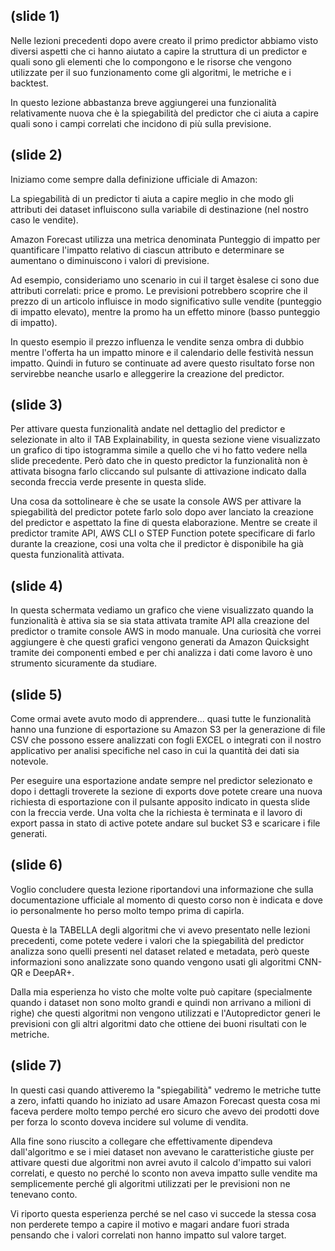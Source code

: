 ## (slide 1)

Nelle lezioni precedenti dopo avere creato il primo predictor abbiamo visto diversi aspetti che ci hanno aiutato a capire la struttura di un predictor e quali sono gli elementi che lo compongono e le risorse che vengono utilizzate per il suo funzionamento come gli algoritmi, le metriche e i backtest.

In questo lezione abbastanza breve aggiungerei una funzionalità relativamente nuova che è la spiegabilità del predictor che ci aiuta a capire quali sono i campi correlati che incidono di più sulla previsione.

## (slide 2)

Iniziamo come sempre dalla definizione ufficiale di Amazon: 

La spiegabilità di un predictor ti aiuta a capire meglio in che modo gli attributi dei dataset influiscono sulla variabile di destinazione (nel nostro caso le vendite).

Amazon Forecast utilizza una metrica denominata Punteggio di impatto per quantificare l'impatto relativo di ciascun attributo e determinare se aumentano o diminuiscono i valori di previsione.

Ad esempio, consideriamo uno scenario in cui il target èsalese ci sono due attributi correlati: price e promo. Le previsioni potrebbero scoprire che il prezzo di un articolo influisce in modo significativo sulle vendite (punteggio di impatto elevato), mentre la promo ha un effetto minore (basso punteggio di impatto).

In questo esempio il prezzo influenza le vendite senza ombra di dubbio mentre l'offerta ha un impatto minore e il calendario delle festività nessun impatto. Quindi in futuro se continuate ad avere questo risultato forse non servirebbe neanche usarlo e alleggerire la creazione del predictor.

## (slide 3)

Per attivare questa funzionalità andate nel dettaglio del predictor e selezionate in alto il TAB Explainability, in questa sezione viene visualizzato un grafico di tipo istogramma simile a quello che vi ho fatto vedere nella slide precedente. Però dato che in questo predictor la funzionalità non è attivata bisogna farlo cliccando sul pulsante di attivazione indicato dalla seconda freccia verde presente in questa slide.

Una cosa da sottolineare è che se usate la console AWS per attivare la spiegabilità del predictor potete farlo solo dopo aver lanciato la creazione del predictor e aspettato la fine di questa elaborazione. Mentre se create il predictor tramite API, AWS CLI o STEP Function potete specificare di farlo durante la creazione, cosi una volta che il predictor è disponibile ha già questa funzionalità attivata.

## (slide 4)

In questa schermata vediamo un grafico che viene visualizzato quando la funzionalità è attiva sia se sia stata attivata tramite API alla creazione del predictor o tramite console AWS in modo manuale. Una curiosità che vorrei aggiungere è che questi grafici vengono generati da Amazon Quicksight tramite dei componenti embed e per chi analizza i dati come lavoro è uno strumento sicuramente da studiare.

## (slide 5)

Come ormai avete avuto modo di apprendere... quasi tutte le funzionalità hanno una funzione di esportazione su Amazon S3 per la generazione di file CSV che possono essere analizzati con fogli EXCEL o integrati con il nostro applicativo per analisi specifiche nel caso in cui la quantità dei dati sia notevole.

Per eseguire una esportazione andate sempre nel predictor selezionato e dopo i dettagli troverete la sezione di exports dove potete creare una nuova richiesta di esportazione con il pulsante apposito indicato in questa slide con la freccia verde. Una volta che la richiesta è terminata e il lavoro di export passa in stato di active potete andare sul bucket S3 e scaricare i file generati.

## (slide 6)

Voglio concludere questa lezione riportandovi una informazione che sulla documentazione ufficiale al momento di questo corso non è indicata e dove io personalmente ho perso molto tempo prima di capirla.

Questa è la TABELLA degli algoritmi che vi avevo presentato nelle lezioni precedenti, come potete vedere i valori che la spiegabilità del predictor analizza sono quelli presenti nel dataset related e metadata, però queste informazioni sono analizzate sono quando vengono usati gli algoritmi CNN-QR e DeepAR+. 

Dalla mia esperienza ho visto che molte volte può capitare (specialmente quando i dataset non sono molto grandi e quindi non arrivano a milioni di righe) che questi algoritmi non vengono utilizzati e l'Autopredictor generi le previsioni con gli altri algoritmi dato che ottiene dei buoni risultati con le metriche.

## (slide 7)

In questi casi quando attiveremo la "spiegabilità" vedremo le metriche tutte a zero, infatti quando ho iniziato ad usare Amazon Forecast questa cosa mi faceva perdere molto tempo perché ero sicuro che avevo dei prodotti dove per forza lo sconto doveva incidere sul volume di vendita.

Alla fine sono riuscito a collegare che effettivamente dipendeva dall'algoritmo e se i miei dataset non avevano le caratteristiche giuste per attivare questi due algoritmi non avrei avuto il calcolo d'impatto sui valori correlati, e questo no perché lo sconto non aveva impatto sulle vendite ma semplicemente perché gli algoritmi utilizzati per le previsioni non ne tenevano conto.

Vi riporto questa esperienza perché se nel caso vi succede la stessa cosa non perderete tempo a capire il motivo e magari andare fuori strada pensando che i valori correlati non hanno impatto sul valore target. 
